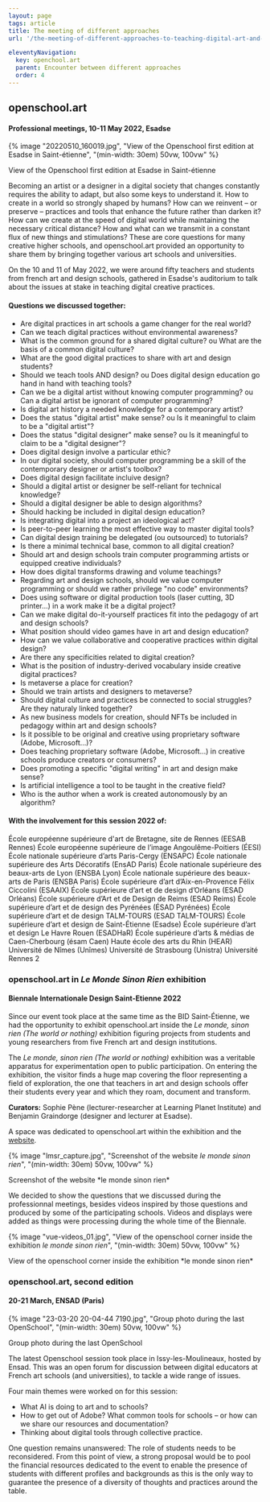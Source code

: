 ```yaml
---
layout: page
tags: article
title: The meeting of different approaches
url: '/the-meeting-of-different-approaches-to-teaching-digital-art-and-design/'

eleventyNavigation:
  key: openchool.art
  parent: Encounter between different approaches
  order: 4
---
```


## openschool.art
#### Professional meetings, 10-11 May 2022, Esadse

{% image "20220510_160019.jpg", "View of the Openschool first edition at Esadse in Saint-étienne", "(min-width: 30em) 50vw, 100vw" %}
<figcaption>View of the Openschool first edition at Esadse in Saint-étienne</figcaption>

Becoming an artist or a designer in a digital society that changes constantly requires the ability to adapt, but also some keys to understand it. How to create in a world so strongly shaped by humans? How can we reinvent – or preserve – practices and tools that enhance the future rather than darken it? How can we create at the speed of digital world while maintaining the necessary critical distance? How and what can we transmit in a constant flux of new things and stimulations? These are core questions for many creative higher schools, and openschool.art provided an opportunity to share them by bringing together various art schools and universities.

On the 10 and 11 of May 2022, we were around fifty teachers and students from french art and design schools, gathered in Esadse's auditorium to talk about the issues at stake in teaching digital creative practices.

#### Questions we discussed together:
- Are digital practices in art schools a game changer for the  real world?
- Can we teach digital practices without environmental awareness?
- What is the common ground for a shared digital culture? ou What are the  basis of a common digital culture?
- What are the good digital practices to share with art and design students?
- Should we teach tools AND design? ou Does digital design education go hand in hand with teaching tools?
- Can we be a digital artist without knowing computer programming? ou Can a digital artist be ignorant of computer programming?
- Is digital art history a needed knowledge for a contemporary artist?
- Does the status "digital artist" make sense? ou Is it meaningful to claim to be a "digital artist"?
- Does the status "digital designer" make sense? ou Is it meaningful to claim to be a "digital designer"?
- Does digital design involve a particular ethic?
- In our digital society, should computer programming be a skill of the contemporary designer or artist's toolbox?
- Does digital design facilitate incluive design?
- Should a digital artist or designer be self-reliant for technical knowledge?
- Should a digital designer be able to design algorithms?
- Should hacking be included in digital design education?
- Is integrating digital into a project an ideological act?
- Is peer-to-peer learning the most effective way to master digital tools?
- Can digital design training be delegated (ou outsourced) to tutorials?
- Is there a minimal technical base, common to all digital creation?
- Should art and design schools train computer programming artists or equipped creative individuals?
- How does digital transforms drawing and volume teachings?
- Regarding art and design schools, should we value computer programming or should we rather privilege "no code" environments?
- Does using software or digital production tools (laser cutting, 3D printer...) in a work make it be a digital project?
- Can we make digital do-it-yourself practices fit into the pedagogy of art and design schools?
- What position should video games have in art and design education?
- How can we value collaborative and cooperative practices within digital design?
- Are there any specificities related to digital creation?
- What is the position of industry-derived vocabulary inside creative digital practices?
- Is metaverse a place for creation?
- Should we train artists and designers to metaverse?
- Should digital culture and practices be connected to social struggles? Are they naturaly linked together?
- As new business models for creation, should NFTs be included in pedagogy within art and design schools?
- Is it possible to be original and creative using proprietary software (Adobe, Microsoft...)?
- Does teaching proprietary software (Adobe, Microsoft...) in creative schools produce creators or consumers?
- Does promoting a specific "digital writing" in art and design make sense?
- Is artificial intelligence a tool to be taught in the creative field?
- Who is the author when a work is created autonomously by an algorithm?

#### With the involvement for this session 2022 of:

École européenne supérieure d'art de Bretagne, site de Rennes (EESAB Rennes)
École européenne supérieure de l’image Angoulême-Poitiers (ÉESI)
École nationale supérieure d’arts Paris-Cergy (ENSAPC)
École nationale supérieure des Arts Décoratifs (EnsAD Paris)
École nationale supérieure des beaux-arts de Lyon (ENSBA Lyon)
École nationale supérieure des beaux-arts de Paris (ENSBA Paris)
École supérieure d’art d’Aix-en-Provence Félix Ciccolini (ESAAIX)
École supérieure d’art et de design d’Orléans (ESAD Orléans)
École supérieure d’Art et de Design de Reims (ESAD Reims)
École supérieure d’art et de design des Pyrénées (ÉSAD Pyrénées)
École supérieure d’art et de design TALM-TOURS (ESAD TALM-TOURS)
École supérieure d’art et design de Saint-Étienne (Esadse)
École supérieure d’art et design Le Havre Rouen (ESADHaR)
École supérieure d’arts & médias de Caen-Cherbourg (ésam Caen)
Haute école des arts du Rhin (HEAR)
Université de Nîmes (Unîmes)
Université de Strasbourg (Unistra)
Université Rennes 2

### openschool.art in *Le Monde Sinon Rien* exhibition
#### Biennale Internationale Design Saint-Etienne 2022
Since our event took place at the same time as the BID Saint-Étienne, we had the opportunity to exhibit openschool.art inside the *Le monde, sinon rien (The world or nothing)* exhibition figuring projects from students and young researchers from five French art and design institutions.

The *Le monde, sinon rien (The world or nothing)* exhibition was a veritable apparatus for experimentation open to public participation. On entering the exhibition, the visitor finds a huge map covering the floor representing a field of exploration, the one that teachers in art and design schools offer their students every year and which they roam, document and transform.

**Curators:** Sophie Pène (lecturer-researcher at Learning Planet Institute) and Benjamin Graindorge (designer and lecturer at Esadse).

A space was dedicated to openschool.art within the exhibition and the [website](https://lemondesinonrien.fr/carte/projet/openschool.art).

{% image "lmsr_capture.jpg", "Screenshot of the website *le monde sinon rien*", "(min-width: 30em) 50vw, 100vw" %}
<figcaption>Screenshot of the website *le monde sinon rien*</figcaption>

We decided to show the questions that we discussed during the professionnal meetings, besides videos inspired by those questions and produced by some of the participating schools. Videos and displays were added as things were processing during the whole time of the Biennale.

{% image "vue-videos_01.jpg", "View of the openschool corner inside the exhibition *le monde sinon rien*", "(min-width: 30em) 50vw, 100vw" %}
<figcaption>View of the openschool corner inside the exhibition *le monde sinon rien*</figcaption>

### openschool.art, second edition
#### 20-21 March, ENSAD (Paris)

{% image "23-03-20 20-04-44 7190.jpg", "Group photo during the last OpenSchool", "(min-width: 30em) 50vw, 100vw" %}
<figcaption>Group photo during the last OpenSchool</figcaption>

The latest Openschool session took place in Issy-les-Moulineaux, hosted by Ensad. This was an open forum for discussion between digital educators at French art schools (and universities), to tackle a wide range of issues. 

Four main themes were worked on for this session:
- What AI is doing to art and to schools? 
- How to get out of Adobe? What common tools for schools – or how can we share our resources and documentation? 
- Thinking about digital tools through collective practice.

One question remains unanswered: The role of students needs to be reconsidered. From this point of view, a strong proposal would be to pool the financial resources dedicated to the event to enable the presence of students with different profiles and backgrounds as this is the only way to guarantee the presence of a diversity of thoughts and practices around the table.




 
